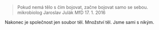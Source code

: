 

> Pokud nemá tělo s čím bojovat, začne bojovat samo se sebou.
> mikrobiolog Jaroslav Julák MfD 17. 1. 2016

Nakonec je společnost jen soubor těl. Množství těl. Jsme sami s nikým.
